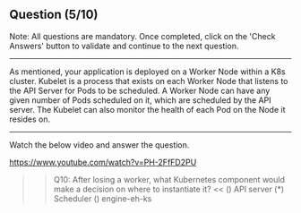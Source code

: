 ## Question (5/10)

Note: All questions are mandatory. Once completed, click on the 'Check Answers' button to validate and continue to the next question.

---

As mentioned, your application is deployed on a Worker Node within a K8s cluster. Kubelet is a process that exists on each Worker Node that listens to the API Server for Pods to be scheduled. A Worker Node can have any given number of Pods scheduled on it, which are scheduled by the API server. The Kubelet can also monitor the health of each Pod on the Node it resides on.

---
Watch the below video and answer the question. 

https://www.youtube.com/watch?v=PH-2FfFD2PU

>>Q10: After losing a worker, what Kubernetes component would make a decision on where to instantiate it? << 
() API server
(*) Scheduler
() engine-eh-ks
